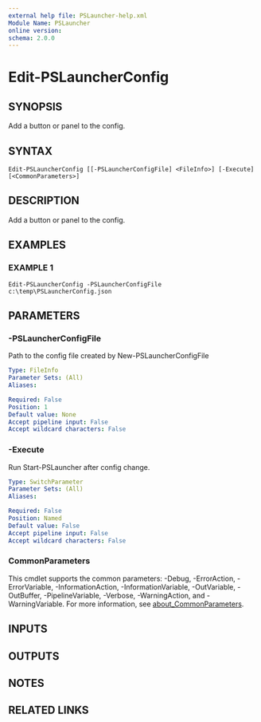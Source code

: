 ```yaml
---
external help file: PSLauncher-help.xml
Module Name: PSLauncher
online version:
schema: 2.0.0
---
```


# Edit-PSLauncherConfig

## SYNOPSIS
Add a button or panel to the config.

## SYNTAX

```
Edit-PSLauncherConfig [[-PSLauncherConfigFile] <FileInfo>] [-Execute] [<CommonParameters>]
```

## DESCRIPTION
Add a button or panel to the config.

## EXAMPLES

### EXAMPLE 1
```
Edit-PSLauncherConfig -PSLauncherConfigFile c:\temp\PSLauncherConfig.json
```

## PARAMETERS

### -PSLauncherConfigFile
Path to the config file created by New-PSLauncherConfigFile

```yaml
Type: FileInfo
Parameter Sets: (All)
Aliases:

Required: False
Position: 1
Default value: None
Accept pipeline input: False
Accept wildcard characters: False
```

### -Execute
Run Start-PSLauncher after config change.

```yaml
Type: SwitchParameter
Parameter Sets: (All)
Aliases:

Required: False
Position: Named
Default value: False
Accept pipeline input: False
Accept wildcard characters: False
```

### CommonParameters
This cmdlet supports the common parameters: -Debug, -ErrorAction, -ErrorVariable, -InformationAction, -InformationVariable, -OutVariable, -OutBuffer, -PipelineVariable, -Verbose, -WarningAction, and -WarningVariable. For more information, see [about_CommonParameters](http://go.microsoft.com/fwlink/?LinkID=113216).

## INPUTS

## OUTPUTS

## NOTES

## RELATED LINKS
